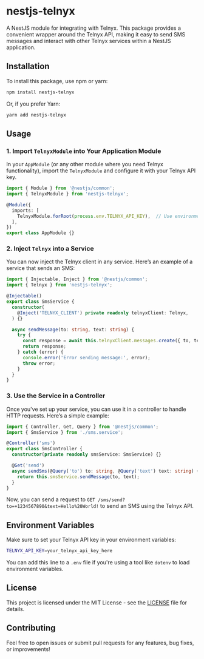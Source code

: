 
# nestjs-telnyx

A NestJS module for integrating with Telnyx. This package provides a convenient wrapper around the Telnyx API, making it easy to send SMS messages and interact with other Telnyx services within a NestJS application.

## Installation

To install this package, use npm or yarn:

```bash
npm install nestjs-telnyx
```

Or, if you prefer Yarn:

```bash
yarn add nestjs-telnyx
```

## Usage

### 1. Import `TelnyxModule` into Your Application Module

In your `AppModule` (or any other module where you need Telnyx functionality), import the `TelnyxModule` and configure it with your Telnyx API key.

```typescript
import { Module } from '@nestjs/common';
import { TelnyxModule } from 'nestjs-telnyx';

@Module({
  imports: [
    TelnyxModule.forRoot(process.env.TELNYX_API_KEY),  // Use environment variables for security
  ],
})
export class AppModule {}
```

### 2. Inject `Telnyx` into a Service

You can now inject the Telnyx client in any service. Here’s an example of a service that sends an SMS:

```typescript
import { Injectable, Inject } from '@nestjs/common';
import { Telnyx } from 'nestjs-telnyx';

@Injectable()
export class SmsService {
  constructor(
    @Inject('TELNYX_CLIENT') private readonly telnyxClient: Telnyx,
  ) {}

  async sendMessage(to: string, text: string) {
    try {
      const response = await this.telnyxClient.messages.create({ to, text });
      return response;
    } catch (error) {
      console.error('Error sending message:', error);
      throw error;
    }
  }
}
```

### 3. Use the Service in a Controller

Once you've set up your service, you can use it in a controller to handle HTTP requests. Here’s a simple example:

```typescript
import { Controller, Get, Query } from '@nestjs/common';
import { SmsService } from './sms.service';

@Controller('sms')
export class SmsController {
  constructor(private readonly smsService: SmsService) {}

  @Get('send')
  async sendSms(@Query('to') to: string, @Query('text') text: string) {
    return this.smsService.sendMessage(to, text);
  }
}
```

Now, you can send a request to `GET /sms/send?to=+1234567890&text=Hello%20World!` to send an SMS using the Telnyx API.

## Environment Variables

Make sure to set your Telnyx API key in your environment variables:

```bash
TELNYX_API_KEY=your_telnyx_api_key_here
```

You can add this line to a `.env` file if you're using a tool like `dotenv` to load environment variables.

## License

This project is licensed under the MIT License - see the [LICENSE](LICENSE) file for details.

## Contributing

Feel free to open issues or submit pull requests for any features, bug fixes, or improvements!
